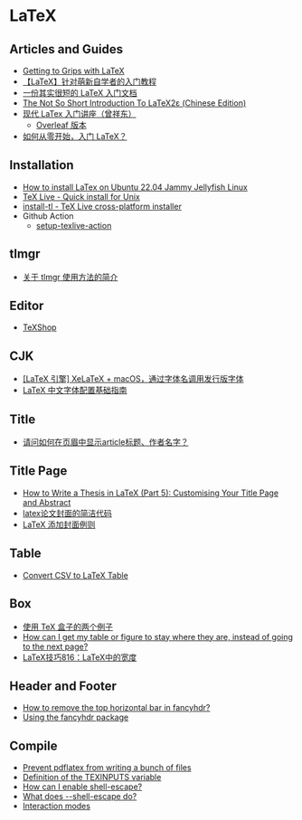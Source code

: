 # LaTeX

## Articles and Guides
* [Getting to Grips with LaTeX](https://www.andy-roberts.net/latex/)
* [【LaTeX】针对萌新自学者的入门教程](https://zhuanlan.zhihu.com/p/521649367)
* [一份其实很短的 LaTeX 入门文档](https://liam0205.me/2014/09/08/latex-introduction/)
* [The Not So Short Introduction To LaTeX2ε (Chinese Edition)](https://github.com/CTeX-org/lshort-zh-cn/)
* [现代 LaTex 入门讲座（曾祥东）](https://github.com/stone-zeng/latex-talk)
  * [Overleaf 版本](https://www.overleaf.com/project/622df830d7e1111ae7ccddb7)
* [如何从零开始，入门 LaTeX？](https://www.zhihu.com/question/62943097/answer/2432483007)

## Installation
* [How to install LaTex on Ubuntu 22.04 Jammy Jellyfish Linux](https://linuxconfig.org/how-to-install-latex-on-ubuntu-22-04-jammy-jellyfish-linux)
* [TeX Live - Quick install for Unix](https://tug.org/texlive/quickinstall.html)
* [install-tl - TeX Live cross-platform installer](https://tug.org/texlive/doc/install-tl.html)
* Github Action
  * [setup-texlive-action](https://github.com/teatimeguest/setup-texlive-action)

## tlmgr
* [关于 tlmgr 使用方法的简介](https://ctan.math.washington.edu/tex-archive/info/tlmgr-intro-zh-cn/tlmgr-intro-zh-cn.pdf)

## Editor
* [TeXShop](https://pages.uoregon.edu/koch/texshop/)

## CJK
* [[LaTeX 引擎] XeLaTeX + macOS，通过字体名调用发行版字体](https://zhuanlan.zhihu.com/p/59774395)
* [LaTeX 中文字体配置基础指南](https://zhuanlan.zhihu.com/p/538459335)

## Title
* [请问如何在页眉中显示article标题、作者名字？](https://ask.latexstudio.net/index.php/ask/question/3381.html)

## Title Page
* [How to Write a Thesis in LaTeX (Part 5): Customising Your Title Page and Abstract](https://www.overleaf.com/learn/latex/How_to_Write_a_Thesis_in_LaTeX_(Part_5)%3A_Customising_Your_Title_Page_and_Abstract)
* [latex论文封面的简洁代码](https://zhuanlan.zhihu.com/p/524221069)
* [LaTeX 添加封面例则](https://zhuanlan.zhihu.com/p/633431642)

## Table
* [Convert CSV to LaTeX Table](https://tableconvert.com/csv-to-latex)

## Box
* [使用 TeX 盒子的两个例子](https://zhuanlan.zhihu.com/p/362226568)
* [How can I get my table or figure to stay where they are, instead of going to the next page?](https://www.overleaf.com/learn/latex/Questions/How_can_I_get_my_table_or_figure_to_stay_where_they_are%2C_instead_of_going_to_the_next_page%3F)
* [LaTeX技巧816：LaTeX中的宽度](https://www.latexstudio.net/archives/4257)

## Header and Footer
* [How to remove the top horizontal bar in fancyhdr?](https://tex.stackexchange.com/questions/13896/how-to-remove-the-top-horizontal-bar-in-fancyhdr)
* [Using the fancyhdr package](https://www.overleaf.com/learn/latex/Headers_and_footers#Using_the_fancyhdr_package)

## Compile
* [Prevent pdflatex from writing a bunch of files](https://tex.stackexchange.com/questions/11123/prevent-pdflatex-from-writing-a-bunch-of-files)
* [Definition of the TEXINPUTS variable](https://tex.stackexchange.com/questions/93712/definition-of-the-texinputs-variable)
* [How can I enable shell-escape?](https://tex.stackexchange.com/questions/598818/how-can-i-enable-shell-escape)
* [What does --shell-escape do?](https://tex.stackexchange.com/questions/88740/what-does-shell-escape-do)
* [Interaction modes](https://tex.stackexchange.com/questions/91592/where-to-find-official-and-extended-documentation-for-tex-latexs-commandlin)
